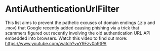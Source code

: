 # AntiAuthenticationUrlFilter

This list aims to prevent the pathetic excuses of domain endings (.zip and .mov) that Google recently added causing phishing via a trick that scammers figured out recently involving the old authentication URL API embedded into browsers.
Watch this video to find out more: https://www.youtube.com/watch?v=Y9Fzv0a9tPA
